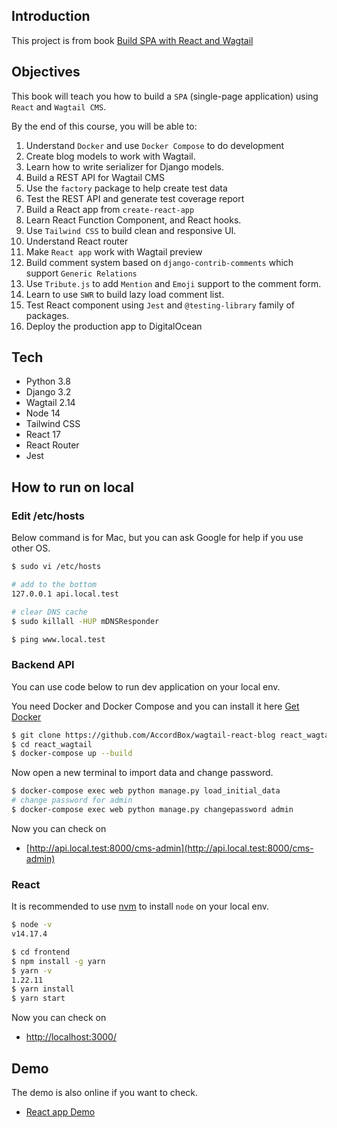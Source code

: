 ## Introduction

This project is from book [Build SPA with React and Wagtail](https://leanpub.com/react-wagtail)

## Objectives

This book will teach you how to build a `SPA` (single-page application) using `React` and `Wagtail CMS`.

By the end of this course, you will be able to:

1. Understand `Docker` and use `Docker Compose` to do development
1. Create blog models to work with Wagtail.
1. Learn how to write serializer for Django models.
1. Build a REST API for Wagtail CMS
1. Use the `factory` package to help create test data
1. Test the REST API and generate test coverage report
1. Build a React app from `create-react-app`
1. Learn React Function Component, and React hooks.
1. Use `Tailwind CSS` to build clean and responsive UI.
1. Understand React router
1. Make `React app` work with Wagtail preview
1. Build comment system based on `django-contrib-comments` which support `Generic Relations`
1. Use `Tribute.js` to add `Mention` and `Emoji` support to the comment form.
1. Learn to use `SWR` to build lazy load comment list.
1. Test React component using `Jest` and `@testing-library` family of packages.
1. Deploy the production app to DigitalOcean

## Tech

* Python 3.8
* Django 3.2
* Wagtail 2.14
* Node 14
* Tailwind CSS
* React 17
* React Router
* Jest

## How to run on local

### Edit /etc/hosts

Below command is for Mac, but you can ask Google for help if you use other OS.

```bash
$ sudo vi /etc/hosts

# add to the bottom
127.0.0.1 api.local.test

# clear DNS cache
$ sudo killall -HUP mDNSResponder 
```

```bash
$ ping www.local.test
```

### Backend API

You can use code below to run dev application on your local env.

You need Docker and Docker Compose and you can install it here [Get Docker](https://docs.docker.com/get-docker/)

```bash
$ git clone https://github.com/AccordBox/wagtail-react-blog react_wagtail
$ cd react_wagtail
$ docker-compose up --build
```

Now open a new terminal to import data and change password.

```bash
$ docker-compose exec web python manage.py load_initial_data
# change password for admin
$ docker-compose exec web python manage.py changepassword admin
```

Now you can check on

* [http://api.local.test:8000/cms-admin](http://api.local.test:8000/cms-admin)

### React

It is recommended to use [nvm](https://github.com/nvm-sh/nvm) to install `node` on your local env.

```bash
$ node -v
v14.17.4
```

```bash
$ cd frontend
$ npm install -g yarn
$ yarn -v
1.22.11
$ yarn install
$ yarn start
```

Now you can check on

* [http://localhost:3000/](http://localhost:3000/)

## Demo

The demo is also online if you want to check.

* [React app Demo](http://react-wagtail.accordbox.com)

